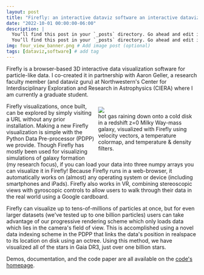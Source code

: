 ```yaml
---
layout: post
title: "Firefly: an interactive dataviz software an interactive dataviz software"
date: "2022-10-01 00:00:00-06:00"
description: |
  You’ll find this post in your `_posts` directory. Go ahead and edit it and re-build the site to see your changes. # Add post description (optional)
  You’ll find this post in your `_posts` directory. Go ahead and edit it and re-build the site to see your changes. # Add post description (optional)
img: four_view_banner.png # Add image post (optional)
tags: [dataviz,software] # add tag
---
```


Firefly is a browser-based 3D interactive data visualization software for particle-like data. 
I co-created it in partnership with Aaron Geller, a research faculty member (and dataviz guru) at Northwestern's Center for Interdisciplinary Exploration and Research in Astrophysics (CIERA) where I am currently a graduate student.
<figure style="width:50%; float:right; height:auto; margin:10px" >
  <img src="{{ site.baseurl }}/assets/img/firefly/hot_accretion.png" >
  <figcaption>
    hot gas raining down onto a cold disk in a redshift z=0 Milky Way-mass galaxy, visualized with Firefly using velocity vectors, a temperature colormap, and temperature & density filters. 
  </figcaption>
</figure>
Firefly visualizations, once built, can be explored by simply visiting a URL without any prior installation. 
Making a new Firefly visualization is simple with the Python Data Pre-processor (PDPP) we provide. 
Though Firefly has mostly been used for visualizing simulations of galaxy formation (my research focus),  if you can load your data into three numpy arrays you can visualize it in Firefly!
Because Firefly runs in a web-browser, it automatically works on (almost) any operating system or device (including smartphones and iPads). 
Firefly also works in VR, combining stereoscopic views with gyroscopic controls to allow users to walk through their data in the real world using a Google cardboard. 


Firefly can visualize up to tens-of-millions of particles at once, but for even larger datasets (we've tested up to one billion particles) users can take advantage of our progressive rendering scheme which only loads data which lies in the camera's field of view. 
This is accomplished using a novel data indexing scheme in the PDPP that links the data's position in realspace to its location on disk using an octree. 
Using this method, we have visualized all of the stars in Gaia DR3, just over one billion stars.

Demos, documentation, and the code paper are all available on the [code's homepage](https://alexbgurvi.ch/Firefly).
